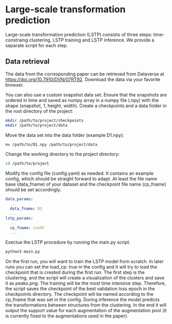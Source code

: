 # Large-scale transformation prediction
Large-scale transformation prediction (LSTP) consists of three steps: time-constraing clustering, LSTP training and LSTP inference. We provide a separate script for each step.

## Data retrieval
The data from the corresponding paper can be retrieved from Dataverse at https://doi.org/10.7910/DVN/07RT92. Download the data via your favorite browser.

You can also use a custom snapshot data set. Ensure that the snapshots are ordered in time and saved as numpy array in a numpy file (.npy) with the shape (snapshot, 1, height, width). Create a checkpoints and a data folder in the root directory of the project:

```bash
mkdir /path/to/project/checkpoints
mkdir /path/to/project/data
```

Move the data set into the data folder (example D1.npy):
```bash
mv /path/to/D1.npy /path/to/project/data
```

Change the working directory to the project directory:

```bash
cd /path/to/project
```

Modify the config file (config.yaml) as needed. It contains an example config, which should be straight forward to adapt. At least the file name base (data_fname) of your dataset and the checkpoint file name (cp_fname) should be set accordingly.

```yaml
data_params:
  ...
  data_fname: D1
  ...
lstp_params:
  ...
  cp_fname: runXY
  ...
```

Exectue the LSTP procedure by running the main.py script.

```bash
python3 main.py
```

On the first run, you will want to train the LSTP model from scratch. In later runs you can set the load_cp: true in the config and it will try to load the checkpoint that is created during the first run.
The first step is the clustering, and the script will create a visualization of the clusters and save it as peaks.png.
The training will be the most time intensive step. Therefore, the script saves the checkpoint of the best validation loss epoch in the checkpoints directory. The checkpoint will be named according to the cp_fname that was set in the config.
During inference the model predicts the transformations between structures from the clustering. In the end it will output the support value for each augmentation of the augmentation pool (it is currently fixed to the augmentations used in the paper).
